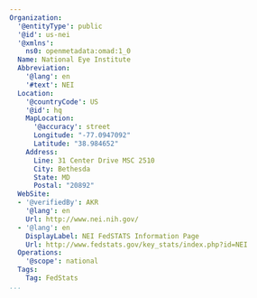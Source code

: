 ```yaml
---
Organization:
  '@entityType': public
  '@id': us-nei
  '@xmlns':
    ns0: openmetadata:omad:1_0
  Name: National Eye Institute
  Abbreviation:
    '@lang': en
    '#text': NEI
  Location:
    '@countryCode': US
    '@id': hq
    MapLocation:
      '@accuracy': street
      Longitude: "-77.0947092"
      Latitude: "38.984652"
    Address:
      Line: 31 Center Drive MSC 2510
      City: Bethesda
      State: MD
      Postal: "20892"
  WebSite:
  - '@verifiedBy': AKR
    '@lang': en
    Url: http://www.nei.nih.gov/
  - '@lang': en
    DisplayLabel: NEI FedSTATS Information Page
    Url: http://www.fedstats.gov/key_stats/index.php?id=NEI
  Operations:
    '@scope': national
  Tags:
    Tag: FedStats
...
```

